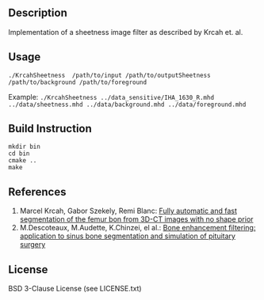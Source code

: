 ## Description
Implementation of a sheetness image filter as described by Krcah et. al.

## Usage
`./KrcahSheetness  /path/to/input /path/to/outputSheetness /path/to/background /path/to/foreground`

Example: `./KrcahSheetness ../data_sensitive/IHA_1630_R.mhd ../data/sheetness.mhd ../data/background.mhd ../data/foreground.mhd`

## Build Instruction
```
mkdir bin
cd bin
cmake ..
make
```

## References
1. Marcel Krcah, Gabor Szekely, Remi Blanc: [Fully automatic and fast segmentation of the femur bon from 3D-CT images with no shape prior](https://www.vision.ee.ethz.ch/publications/papers/proceedings/eth_biwi_00818.pdf)
2. M.Descoteaux, M.Audette, K.Chinzei, el al.: [Bone enhancement filtering: application to sinus bone segmentation and simulation of pituitary surgery](http://www.cim.mcgill.ca/~shape/publications/miccai05b.pdf)

## License

BSD 3-Clause License (see LICENSE.txt)